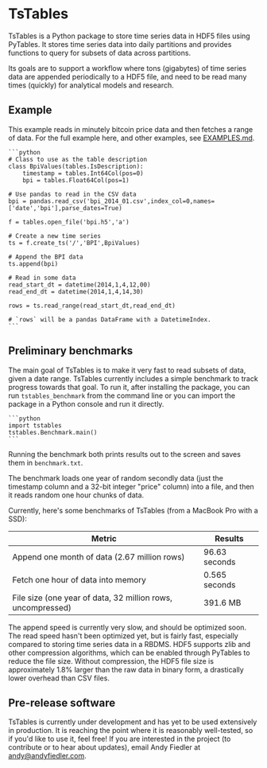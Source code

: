 # TsTables

TsTables is a Python package to store time series data in HDF5 files using PyTables. It stores time
series data into daily partitions and provides functions to query for subsets of data across
partitions.

Its goals are to support a workflow where tons (gigabytes) of time series data are 
appended periodically to a HDF5 file, and need to be read many times (quickly) for analytical models
and research.

## Example

This example reads in minutely bitcoin price data and then fetches a range of data. For the full example here, and other
examples, see [EXAMPLES.md](EXAMPLES.md).

    ```python
    # Class to use as the table description
    class BpiValues(tables.IsDescription):
        timestamp = tables.Int64Col(pos=0)
        bpi = tables.Float64Col(pos=1)
    
    # Use pandas to read in the CSV data
    bpi = pandas.read_csv('bpi_2014_01.csv',index_col=0,names=['date','bpi'],parse_dates=True)
    
    f = tables.open_file('bpi.h5','a')
    
    # Create a new time series
    ts = f.create_ts('/','BPI',BpiValues)
    
    # Append the BPI data
    ts.append(bpi)
    
    # Read in some data
    read_start_dt = datetime(2014,1,4,12,00)
    read_end_dt = datetime(2014,1,4,14,30)
    
    rows = ts.read_range(read_start_dt,read_end_dt)
    
    # `rows` will be a pandas DataFrame with a DatetimeIndex.
    ```

## Preliminary benchmarks

The main goal of TsTables is to make it very fast to read subsets of data, given a date range. TsTables currently
includes a simple benchmark to track progress towards that goal. To run it, after installing the package, you can run 
`tstables_benchmark` from the command line or you can import the package in a Python console and run it directly.

    ```python
    import tstables
    tstables.Benchmark.main()
    ```
    
Running the benchmark both prints results out to the screen and saves them in `benchmark.txt`.

The benchmark loads one year of random secondly data (just the timestamp column and a 32-bit integer "price" column) 
into a file, and then it reads random one hour chunks of data.

Currently, here's some benchmarks of TsTables (from a MacBook Pro with a SSD):

Metric                                                      | Results
------------------------------------------------------------|-----------------
Append one month of data (2.67 million rows)                | 96.63 seconds
Fetch one hour of data into memory                          | 0.565 seconds
File size (one year of data, 32 million rows, uncompressed) | 391.6 MB

The append speed is currently very slow, and should be optimized soon. The read speed hasn't been optimized yet, but is 
fairly fast, especially compared to storing time series data in a RBDMS. HDF5 supports zlib and other compression
algorithms, which can be enabled through PyTables to reduce the file size. Without compression, the HDF5 file size is
approximately 1.8% larger than the raw data in binary form, a drastically lower overhead than CSV files.

## Pre-release software

TsTables is currently under development and has yet to be used extensively in production. It is reaching the point where
it is reasonably well-tested, so if you'd like to use it, feel free! If you are interested in the project (to contribute
or to hear about updates), email Andy Fiedler at <andy@andyfiedler.com>.

